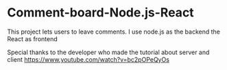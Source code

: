 # Comment-board-Node.js-React
This project lets users to leave comments. I use node.js as the backend the React as frontend

Special thanks to the developer who made the tutorial about server and client
https://www.youtube.com/watch?v=bc2pOPeQyOs
